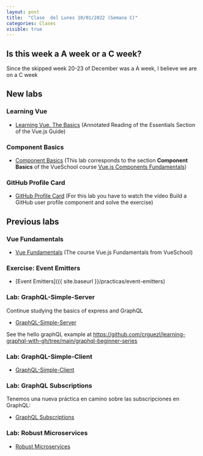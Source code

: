 ```yaml
---
layout: post
title:  "Clase  del Lunes 10/01/2022 (Semana C)"
categories: Clases
visible: true
---
```



## Is this week  a A week or a C week?

Since the skipped week 20-23 of December was a A week, I believe we are on a C week

## New labs

### Learning Vue

* [Learning Vue. The Basics](https://crguezl.github.io/learning-vue-geting-started-guide/) (Annotated Reading of the Essentials Section of the Vue.js Guide)

### Component Basics

* [Component Basics](https://github.com/crguezl/vuejs-components-basics-plan-picker-component) (This lab corresponds to the section **Component Basics** of the VueSchool course [Vue.js Components Fundamentals](https://vueschool.io/courses/vuejs-components-fundamentals))

### GitHub Profile Card

* [GitHub Profile Card](https://github.com/crguezl/vuejs-components-github-profile-card) (For this lab you have to watch the video Build a GitHub user profile component and solve the exercise)

## Previous labs

### Vue Fundamentals

* [Vue Fundamentals](https://github.com/crguezl/vuejs-fundamentals) (The course Vue.js Fundamentals from VueSchool)

### Exercise: Event Emitters

* [Event Emitters]({{ site.baseurl }}/practicas/event-emitters)

### Lab: GraphQL-Simple-Server

Continue studying the basics of express and GraphQL

* [GraphQL-Simple-Server]({{site.baseurl}}/practicas/graphql-simple-server/#resolvers)

See the hello graphQL example at <https://github.com/crguezl/learning-graphql-with-gh/tree/main/graphql-beginner-series>


### Lab: GraphQL-Simple-Client 

* [GraphQL-Simple-Client]({{site.baseurl}}/practicas/graphql-simple-client/)


### Lab: GraphQL Subscriptions

Tenemos una nueva práctica en camino sobre las subscripciones en GraphQL:

* [GraphQL Subscriptions]({{site.baseurl}}/practicas/graphql-subscriptions/)

### Lab: Robust Microservices

* [Robust Microservices]({{site.baseurl}}/practicas/robust-microservices)
